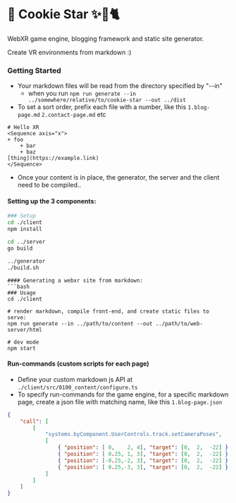 # 🌠 Cookie Star ✨🍪🐈
WebXR game engine, blogging framework and static site generator.

Create VR environments from markdown :)

### Getting Started
+ Your markdown files will be read from the directory specified by "--in"
    + when you run `npm run generate --in ../somewhere/relative/to/cookie-star --out ../dist`
+ To set a sort order, prefix each file with a number, like this `1.blog-page.md` `2.contact-page.md` etc
```
# Hello XR
<Sequence axis="x">
+ foo
    + bar
    + baz
[thing](https://example.link)
</Sequence>
```
+ Once your content is in place, the generator, the server and the client need to be compiled.. 

#### Setting up the 3 components:
```bash
### Setup
cd ./client
npm install

cd ../server
go build

../generator
./build.sh
```
```
#### Generating a webxr site from markdown:
```bash
### Usage
cd ./client

# render markdown, compile front-end, and create static files to serve:
npm run generate --in ../path/to/content --out ../path/to/web-server/html

# dev mode
npm start
```

#### Run-commands (custom scripts for each page)
+ Define your custom markdown js API at `./client/src/0100_content/configure.ts`
+ To specify run-commands for the game engine, for a specific markdown page, create a json file with matching name, like this `1.blog-page.json`
```json
{
    "call": [
        [
            "systems.byComponent.UserControls.track.setCameraPoses",
            [
                { "position": [ 0,    2, 4], "target": [0,  2,  -22] },
                { "position": [ 0.25, 1, 3], "target": [0,  2,  -22] },
                { "position": [-0.25,-2, 3], "target": [0,  2,  -22] },
                { "position": [ 0.25,-3, 3], "target": [0,  2,  -22] }
            ]
        ]
    ]
}
```
